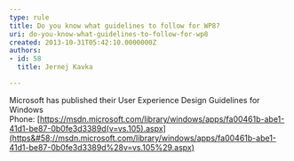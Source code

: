 ```yaml
---
type: rule
title: Do you know what guidelines to follow for WP8?
uri: do-you-know-what-guidelines-to-follow-for-wp8
created: 2013-10-31T05:42:10.0000000Z
authors:
- id: 58
  title: Jernej Kavka

---
```


Microsoft has published their User Experience Design Guidelines for Windows Phone: [https://msdn.microsoft.com/library/windows/apps/fa00461b-abe1-41d1-be87-0b0fe3d3389d(v=vs.105).aspx​](https&#58;//msdn.microsoft.com/library/windows/apps/fa00461b-abe1-41d1-be87-0b0fe3d3389d%28v=vs.105%29.aspx)
​
